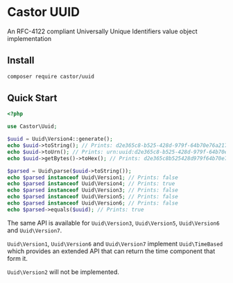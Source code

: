 Castor UUID
===========

An RFC-4122 compliant Universally Unique Identifiers value object implementation

## Install

```bash
composer require castor/uuid
```

## Quick Start

```php
<?php

use Castor\Uuid;

$uuid = Uuid\Version4::generate();
echo $uuid->toString(); // Prints: d2e365c8-b525-428d-979f-64b70e76a217
echo $uuid->toUrn(); // Prints: urn:uuid:d2e365c8-b525-428d-979f-64b70e76a217
echo $uuid->getBytes()->toHex(); // Prints: d2e365c8b525428d979f64b70e76a217

$parsed = Uuid\parse($uuid->toString());
echo $parsed instanceof Uuid\Version1; // Prints: false
echo $parsed instanceof Uuid\Version4; // Prints: true
echo $parsed instanceof Uuid\Version3; // Prints: false
echo $parsed instanceof Uuid\Version5; // Prints: false
echo $parsed instanceof Uuid\Version6; // Prints: false
echo $parsed->equals($uuid); // Prints: true
```

The same API is available for `Uuid\Version3`, `Uuid\Version5`, `Uuid\Version6` and `Uuid\Version7`.

`Uuid\Version1`, `Uuid\Version6` and `Uuid\Version7` implement `Uuid\TimeBased` which provides an extended API that can
return the time component that form it.

`Uuid\Version2` will not be implemented.